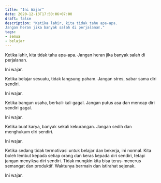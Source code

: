 ```yaml
---
title: "Ini Wajar"
date: 2020-12-13T17:50:06+07:00
draft: false
description: "Ketika lahir, kita tidak tahu apa-apa. 
Jangan heran jika banyak salah di perjalanan."
tags:
- semua
- belajar
---
```


Ketika lahir, kita tidak tahu apa-apa. 
Jangan heran jika banyak salah di perjalanan.

<p class="text-right">Ini wajar.</p>

Ketika belajar sesuatu, tidak langsung paham.
Jangan stres, sabar sama diri sendiri.

<p class="text-right">Ini wajar.</p>

Ketika bangun usaha, berkali-kali gagal.
Jangan putus asa dan mencap diri sendiri gagal.

<p class="text-right">Ini wajar.</p>

Ketika buat karya, banyak sekali kekurangan.
Jangan sedih dan menghukum diri sendiri.

<p class="text-right">Ini wajar.</p>

Ketika sedang tidak termotivasi untuk belajar 
dan bekerja, ini normal. Kita boleh lembut kepada 
setiap orang dan keras kepada diri sendiri, tetapi 
jangan menyiksa diri sendiri. Tidak mungkin 
kita bisa terus-menerus semangat dan produktif. 
Waktunya bermain dan istirahat sejenak.

<p class="text-right">Ini wajar.</p>